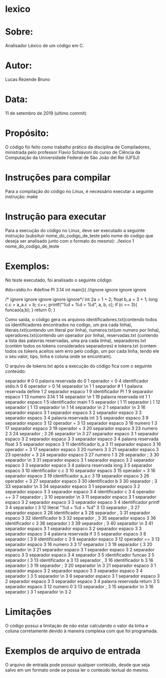 # lexico
# Sobre: 
Analisador Léxico de um código em C.

# Autor:
Lucas Rezende Bruno

# Data:
11 de setembro de 2019 (ultimo commit)

# Propósito:
O código foi feito como trabalho prático da disciplina de Compiladores, ministrada pelo professor Flavio Schiavoni do curso de Ciência da Computação da Universidade Federal de São João del Rei (UFSJ)

# Instruções para compilar
Para a compilação do código no Linux, é necessário executar a seguinte instrução:
make

# Instrução para executar
Para a execução do código no Linux, deve ser executado a seguinte instrução (subsituir nome_do_codigo_de_teste pelo nome do codigo que deseja ser analisado junto com o formato do mesmo):
./lexico 1 nome_do_codigo_de_teste

# Exemplos:
No teste executado, foi analisado o seguinte código:

#do<stdio.h>
#define PI 3.14
int main(){
//ignore ignore ignore ignore

/* ignore ignore ignore
ignore ignore*/
    int 2a = 1 + 2;
    float b_a = 3 + 1;
    long c.c = a_a.c + b;
    c++;
    printf("%d + %d = %d", a, b, c);
    if (c == 3){
    	funcao(a,b);
    }
    return 0;
}

Como saída, o código gera os arquivos identificadores.txt(contendo todos os identificadores encontrados no codigo, um pra cada linha), literais.txt(contendo um literal por linha), numeros.txt(um numero por linha), operadores.txt(contendo um operador por linha), reservadas.txt (contendo a lista das palavras reservadas, uma pra cada linha), separadores.txt (contém todos os tokens considerados separadores) e tokens.txt (contem todos os tokens aceitos sem erro pelo codigo, um por cada linha, tendo ele o seu valor, tipo, linha e coluna onde se encontram).

O arquivo de tokens.txt após a execução do código fica com o seguinte conteúdo:

separador # 0 0
palavra reservada do 0 1
operador < 0 4
identificador stdio.h 0 6
operador > 0 14
separador \n 1 1
separador # 1 1
palavra reservada define 1 2
separador espaco 1 9
identificador PI 1 9
separador espaco 1 13
numero 3.14 1 14
separador \n 1 19
palavra reservada int 1 1
separador espaco 1 5
identificador main 1 5
separador ( 1 11
separador ) 1 12
separador { 1 13
separador \n 1 14
separador \n 2 1
separador \n 3 16
separador espaco 3 1
separador espaco 3 2
separador espaco 3 3
separador espaco 3 4
palavra reservada int 3 5
separador espaco 3 9
separador espaco 3 12
operador = 3 13
separador espaco 3 16
numero 1 3 17
separador espaco 3 19
operador + 3 20
separador espaco 3 23
numero 2 3 24
separador ; 3 26
separador \n 3 27
separador espaco 3 1
separador espaco 3 2
separador espaco 3 3
separador espaco 3 4
palavra reservada float 3 5
separador espaco 3 11
identificador b_a 3 11
separador espaco 3 16
operador = 3 17
separador espaco 3 20
numero 3 3 21
separador espaco 3 23
operador + 3 24
separador espaco 3 27
numero 1 3 28
separador ; 3 30
separador \n 3 31
separador espaco 3 1
separador espaco 3 2
separador espaco 3 3
separador espaco 3 4
palavra reservada long 3 5
separador espaco 3 10
identificador c.c 3 10
separador espaco 3 15
operador = 3 16
separador espaco 3 19
identificador a_a.c 3 19
separador espaco 3 26
operador + 3 27
separador espaco 3 30
identificador b 3 30
separador ; 3 33
separador \n 3 34
separador espaco 3 1
separador espaco 3 2
separador espaco 3 3
separador espaco 3 4
identificador c 3 4
operador ++ 3 7
separador ; 3 10
separador \n 3 11
separador espaco 3 1
separador espaco 3 2
separador espaco 3 3
separador espaco 3 4
identificador printf 3 4
separador ( 3 12
literal "%d + %d = %d" 3 13
separador , 3 27
separador espaco 3 28
identificador a 3 28
separador , 3 31
separador espaco 3 32
identificador b 3 32
separador , 3 35
separador espaco 3 36
identificador c 3 36
separador ) 3 39
separador ; 3 40
separador \n 3 41
separador espaco 3 1
separador espaco 3 2
separador espaco 3 3
separador espaco 3 4
palavra reservada if 3 5
separador espaco 3 8
separador ( 3 9
identificador c 3 9
separador espaco 3 12
operador == 3 13
separador espaco 3 16
numero 3 3 17
separador ) 3 19
separador { 3 20
separador \n 3 21
separador espaco 3 1
separador espaco 3 2
separador espaco 3 3
separador espaco 3 4
separador 	 3 5
identificador funcao 3 5
separador ( 3 13
identificador a 3 13
separador , 3 16
identificador b 3 16
separador ) 3 19
separador ; 3 20
separador \n 3 21
separador espaco 3 1
separador espaco 3 2
separador espaco 3 3
separador espaco 3 4
separador } 3 5
separador \n 3 6
separador espaco 3 1
separador espaco 3 2
separador espaco 3 3
separador espaco 3 4
palavra reservada return 3 5
separador espaco 3 12
numero 0 3 13
separador ; 3 15
separador \n 3 16
separador } 3 1
separador \n 3 2

# Limitações
O código possui a limitação de não estar calculando o valor da linha e coluna corretamente devido à maneira complexa com que foi programada.

# Exemplos de arquivo de entrada
O arquivo de entrada pode possuir qualquer conteúdo, desde que seja salvo em um formato onde se possa ler o conteúdo textual do mesmo.



